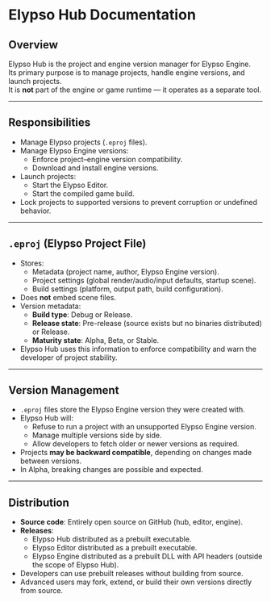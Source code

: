 # Elypso Hub Documentation

## Overview
Elypso Hub is the project and engine version manager for Elypso Engine.  
Its primary purpose is to manage projects, handle engine versions, and launch projects.  
It is **not** part of the engine or game runtime — it operates as a separate tool.

---

## Responsibilities
- Manage Elypso projects (`.eproj` files).
- Manage Elypso Engine versions:
  - Enforce project–engine version compatibility.
  - Download and install engine versions.
- Launch projects:
  - Start the Elypso Editor.
  - Start the compiled game build.
- Lock projects to supported versions to prevent corruption or undefined behavior.

---

## `.eproj` (Elypso Project File)
- Stores:
  - Metadata (project name, author, Elypso Engine version).
  - Project settings (global render/audio/input defaults, startup scene).
  - Build settings (platform, output path, build configuration).
- Does **not** embed scene files.
- Version metadata:
  - **Build type**: Debug or Release.
  - **Release state**: Pre-release (source exists but no binaries distributed) or Release.
  - **Maturity state**: Alpha, Beta, or Stable.
- Elypso Hub uses this information to enforce compatibility and warn the developer of project stability.

---

## Version Management
- `.eproj` files store the Elypso Engine version they were created with.
- Elypso Hub will:
  - Refuse to run a project with an unsupported Elypso Engine version.
  - Manage multiple versions side by side.
  - Allow developers to fetch older or newer versions as required.
- Projects **may be backward compatible**, depending on changes made between versions.
- In Alpha, breaking changes are possible and expected.

---

## Distribution
- **Source code**: Entirely open source on GitHub (hub, editor, engine).
- **Releases**:
  - Elypso Hub distributed as a prebuilt executable.
  - Elypso Editor distributed as a prebuilt executable.
  - Elypso Engine distributed as a prebuilt DLL with API headers (outside the scope of Elypso Hub).
- Developers can use prebuilt releases without building from source.
- Advanced users may fork, extend, or build their own versions directly from source.